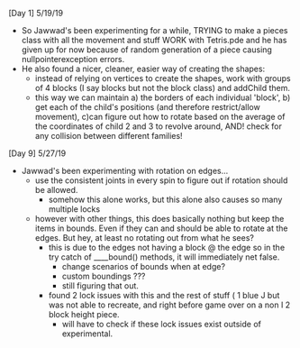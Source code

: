 
[Day 1] 5/19/19
  - So Jawwad's been experimenting for a while, TRYING to make a pieces class with all the movement and stuff WORK with Tetris.pde and he has given up for now because of random generation of a piece causing nullpointerexception errors.
  - He also found a nicer, cleaner, easier way of creating the shapes:
    - instead of relying on vertices to create the shapes, work with groups of 4 blocks (I say blocks but not the block class) and addChild them.
    - this way we can maintain a) the borders of each individual 'block', b) get each of the child's positions (and therefore restrict/allow movement), c)can figure out how to rotate based on the average of the coordinates of child 2 and 3 to revolve around, AND! check for any collision between different families!

[Day 9] 5/27/19
  - Jawwad's been experimenting with rotation on edges...
    - use the consistent joints in every spin to figure out if rotation should be allowed.
      - somehow this alone works, but this alone also causes so many multiple locks
    - however with other things, this does basically nothing but keep the items in bounds. Even if they can and should be able to rotate at the edges. But hey, at least no rotating out from what he sees?
      - this is due to the edges not having a block @ the edge so in the try catch of ____bound() methods, it will immediately net false.
        - change scenarios of bounds when at edge?
        - custom boundings ???
        - still figuring that out.
      - found 2 lock issues with this and the rest of stuff ( 1 blue J but was not able to recreate, and right before game over on a non I 2 block height  piece.
        - will have to check if these lock issues exist outside of experimental.
  
